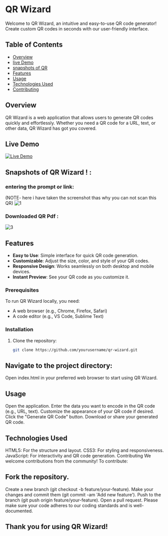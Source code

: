 # QR Wizard

Welcome to QR Wizard, an intuitive and easy-to-use QR code generator! Create custom QR codes in seconds with our user-friendly interface.

## Table of Contents

- [Overview](#overview)
- [live Demo](#Live-Demo)
- [snapshots of QR](#snapshots-of-QR)
- [Features](#features)
- [Usage](#usage)
- [Technologies Used](#technologies-used)
- [Contributing](#contributing)

## Overview

QR Wizard is a web application that allows users to generate QR codes quickly and effortlessly. Whether you need a QR code for a URL, text, or other data, QR Wizard has got you covered.

## Live Demo
[![Live Demo](https://img.shields.io/badge/Live%20Demo-View%20Demo-blue.svg)](https://harshad313d.github.io/QR-Wizard/)

## Snapshots of QR Wizard ! :
### entering the prompt or link:
(NOTE- here i have taken the screenshot thas why you can not scan this QR)
![1](https://github.com/Harshad313D/QR-Wizard/assets/114754558/6bca03fa-6b95-4cd1-93da-49f5e2a076e7)

### Downloaded QR Pdf :
![3](https://github.com/Harshad313D/QR-Wizard/assets/114754558/0d5c0fc1-a8cc-4856-ba86-6622d0426c0b)


## Features

- **Easy to Use**: Simple interface for quick QR code generation.
- **Customizable**: Adjust the size, color, and style of your QR codes.
- **Responsive Design**: Works seamlessly on both desktop and mobile devices.
- **Instant Preview**: See your QR code as you customize it.


### Prerequisites

To run QR Wizard locally, you need:

- A web browser (e.g., Chrome, Firefox, Safari)
- A code editor (e.g., VS Code, Sublime Text)

### Installation

1. Clone the repository:

   ```bash
   git clone https://github.com/yourusername/qr-wizard.git
   
## Navigate to the project directory:


Open index.html in your preferred web browser to start using QR Wizard.

## Usage
Open the application.
Enter the data you want to encode in the QR code (e.g., URL, text).
Customize the appearance of your QR code if desired.
Click the "Generate QR Code" button.
Download or share your generated QR code.

## Technologies Used
HTML5: For the structure and layout.
CSS3: For styling and responsiveness.
JavaScript: For interactivity and QR code generation.
Contributing
We welcome contributions from the community! To contribute:

## Fork the repository.
Create a new branch (git checkout -b feature/your-feature).
Make your changes and commit them (git commit -am 'Add new feature').
Push to the branch (git push origin feature/your-feature).
Open a pull request.
Please make sure your code adheres to our coding standards and is well-documented.

## Thank you for using QR Wizard!
